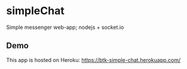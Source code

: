 # simpleChat
Simple messenger web-app; nodejs + socket.io

## Demo

This app is hosted on Heroku: https://btk-simple-chat.herokuapp.com/